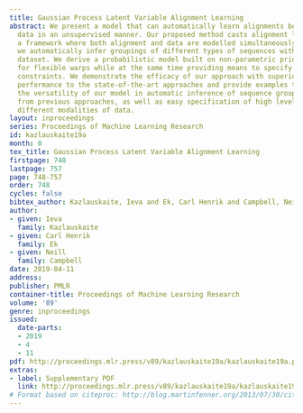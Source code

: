 ```yaml
---
title: Gaussian Process Latent Variable Alignment Learning
abstract: We present a model that can automatically learn alignments between high-dimensional
  data in an unsupervised manner. Our proposed method casts alignment learning in
  a framework where both alignment and data are modelled simultaneously. Further,
  we automatically infer groupings of different types of sequences within the same
  dataset. We derive a probabilistic model built on non-parametric priors that allows
  for flexible warps while at the same time providing means to specify interpretable
  constraints. We demonstrate the efficacy of our approach with superior quantitative
  performance to the state-of-the-art approaches and provide examples to illustrate
  the versatility of our model in automatic inference of sequence groupings, absent
  from previous approaches, as well as easy specification of high level priors for
  different modalities of data.
layout: inproceedings
series: Proceedings of Machine Learning Research
id: kazlauskaite19a
month: 0
tex_title: Gaussian Process Latent Variable Alignment Learning
firstpage: 748
lastpage: 757
page: 748-757
order: 748
cycles: false
bibtex_author: Kazlauskaite, Ieva and Ek, Carl Henrik and Campbell, Neill
author:
- given: Ieva
  family: Kazlauskaite
- given: Carl Henrik
  family: Ek
- given: Neill
  family: Campbell
date: 2019-04-11
address: 
publisher: PMLR
container-title: Proceedings of Machine Learning Research
volume: '89'
genre: inproceedings
issued:
  date-parts:
  - 2019
  - 4
  - 11
pdf: http://proceedings.mlr.press/v89/kazlauskaite19a/kazlauskaite19a.pdf
extras:
- label: Supplementary PDF
  link: http://proceedings.mlr.press/v89/kazlauskaite19a/kazlauskaite19a-supp.pdf
# Format based on citeproc: http://blog.martinfenner.org/2013/07/30/citeproc-yaml-for-bibliographies/
---
```

